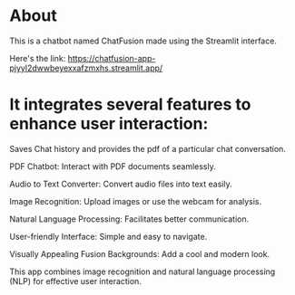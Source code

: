 # About
This is a chatbot named ChatFusion made using the Streamlit interface.

Here's the link: https://chatfusion-app-pjyyl2dwwbeyexxafzmxhs.streamlit.app/

# It integrates several features to enhance user interaction:

Saves Chat history and provides the pdf of a particular chat conversation.

PDF Chatbot: Interact with PDF documents seamlessly.

Audio to Text Converter: Convert audio files into text easily.

Image Recognition: Upload images or use the webcam for analysis.

Natural Language Processing: Facilitates better communication.

User-friendly Interface: Simple and easy to navigate.

Visually Appealing Fusion Backgrounds: Add a cool and modern look.

This app combines image recognition and natural language processing (NLP) for effective user interaction.
